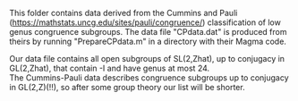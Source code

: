 This folder contains data derived from the Cummins and Pauli (https://mathstats.uncg.edu/sites/pauli/congruence/) classification of low genus congruence subgroups.   The data file "CPdata.dat" is produced from theirs by running "PrepareCPdata.m" in a directory with their Magma code.

Our data file contains all open subgroups of SL(2,Zhat), up to conjugacy in GL(2,Zhat), that contain -I and have genus at most 24.  
The Cummins-Pauli data describes congruence subgroups up to conjugacy in GL(2,Z)(!!), so after some group theory our list will be shorter.